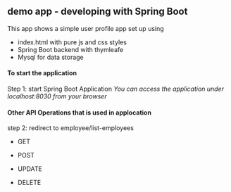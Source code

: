 ## demo app - developing with Spring Boot

This  app shows a simple user profile app set up using 
- index.html with pure js and css styles
- Spring Boot  backend with thymleafe
- Mysql for data storage

#### To start the application

Step 1: start Spring Boot Application
_You can access the application under localhost:8030 from your browser_
   
#### Other API Operations that is used in applocation
step 2: redirect to employee/list-employees

- GET 

- POST 

- UPDATE

- DELETE

    

